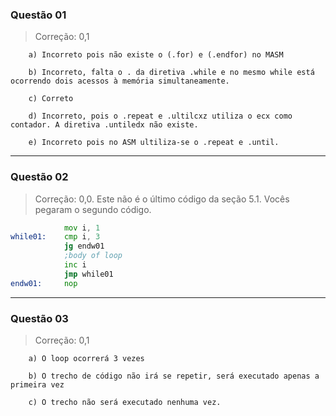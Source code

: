 ### Questão 01

> Correção: 0,1

        a) Incorreto pois não existe o (.for) e (.endfor) no MASM

        b) Incorreto, falta o . da diretiva .while e no mesmo while está ocorrendo dois acessos à memória simultaneamente.

        c) Correto

        d) Incorreto, pois o .repeat e .ultilcxz utiliza o ecx como contador. A diretiva .untiledx não existe.

        e) Incorreto pois no ASM ultiliza-se o .repeat e .until.

------
### Questão 02

> Correção: 0,0. Este não é o último código da seção 5.1. Vocês pegaram o segundo código.

```asm
            mov i, 1
while01:    cmp i, 3
            jg endw01
            ;body of loop
            inc i 
            jmp while01
endw01:     nop
```
------
### Questão 03

> Correção: 0,1

        a) O loop ocorrerá 3 vezes

        b) O trecho de código não irá se repetir, será executado apenas a primeira vez

        c) O trecho não será executado nenhuma vez.

